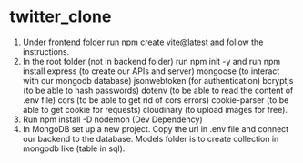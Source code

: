 # twitter_clone

1. Under frontend folder run npm create vite@latest and follow the instructions.
2. In the root folder (not in backend folder) run npm init -y and run npm install express (to create our APIs and server) mongoose (to interact with our mongodb database) jsonwebtoken (for authentication) bcryptjs (to be able to hash passwords) dotenv (to be able to read the content of .env file) cors (to be able to get rid of cors errors) cookie-parser (to be able to get cookie for requests) cloudinary (to upload images for free).
3. Run npm install -D nodemon (Dev Dependency)
4. In MongoDB set up a new project. Copy the url in .env file and connect our backend to the database.
   Models folder is to create collection in mongodb like (table in sql).

